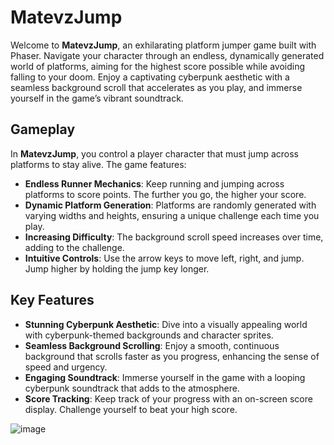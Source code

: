 # MatevzJump

Welcome to **MatevzJump**, an exhilarating platform jumper game built with Phaser. Navigate your character through an endless, dynamically generated world of platforms, aiming for the highest score possible while avoiding falling to your doom. Enjoy a captivating cyberpunk aesthetic with a seamless background scroll that accelerates as you play, and immerse yourself in the game’s vibrant soundtrack.

## Gameplay

In **MatevzJump**, you control a player character that must jump across platforms to stay alive. The game features:

- **Endless Runner Mechanics**: Keep running and jumping across platforms to score points. The further you go, the higher your score.
- **Dynamic Platform Generation**: Platforms are randomly generated with varying widths and heights, ensuring a unique challenge each time you play.
- **Increasing Difficulty**: The background scroll speed increases over time, adding to the challenge.
- **Intuitive Controls**: Use the arrow keys to move left, right, and jump. Jump higher by holding the jump key longer.

## Key Features

- **Stunning Cyberpunk Aesthetic**: Dive into a visually appealing world with cyberpunk-themed backgrounds and character sprites.
- **Seamless Background Scrolling**: Enjoy a smooth, continuous background that scrolls faster as you progress, enhancing the sense of speed and urgency.
- **Engaging Soundtrack**: Immerse yourself in the game with a looping cyberpunk soundtrack that adds to the atmosphere.
- **Score Tracking**: Keep track of your progress with an on-screen score display. Challenge yourself to beat your high score.


![image](https://github.com/pregeljmatevz/MATEUZJUMP/assets/64079472/ab2258c6-2b56-4602-a869-fc54c0d86f1a)
